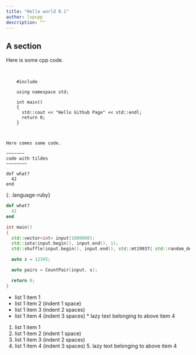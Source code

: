 ```yaml
---
title: "Hello world 0.1"
author: lvpcpp
description: ""
---
```




## A section

Here is some cpp code.

<pre>
  <code class="cpp">

    #include <iostream>

    using namespace std;

    int main()
    {
      std::cout << "Hello Github Page" << std::endl;
      return 0;
    }

  </code>
</pre>



~~~~~~~~
Here comes some code.
~~~~~~~~


~~~~~~~~~~~~
~~~~~~~
code with tildes
~~~~~~~~
~~~~~~~~~~~~~~~~~~

~~~
def what?
  42
end
~~~
{: .language-ruby}




~~~ ruby
def what?
  42
end
~~~


~~~ cpp
int main()
{
  std::vector<int> input(1000000);
  std::iota(input.begin(), input.end(), 1);
  std::shuffle(input.begin(), input.end(), std::mt19937{ std::random_device{}() });

  auto s = 12345;

  auto pairs = CountPair(input, s);

  return 0;
}
~~~

* list 1 item 1
 * list 1 item 2 (indent 1 space)
  * list 1 item 3 (indent 2 spaces)
   * list 1 item 4  (indent 3 spaces)
    * lazy text belonging to above item 4

1. list 1 item 1
 2. list 1 item 2 (indent 1 space)
  3. list 1 item 3 (indent 2 spaces)
   4. list 1 item 4  (indent 3 spaces)
    5. lazy text belonging to above item 4